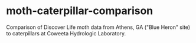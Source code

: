 # moth-caterpillar-comparison

Comparison of Discover Life moth data from Athens, GA ("Blue Heron" site) to caterpillars at Coweeta Hydrologic Laboratory.